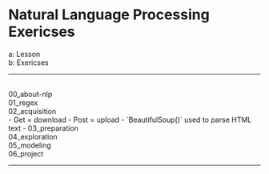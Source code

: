 # Natural Language Processing Exericses

a: Lesson<br>
b: Exericses<br>
<hr>
<br>
00_about-nlp<br>
01_regex<br>
02_acquisition<br>
- Get = download
- Post = upload
- `BeautifulSoup()` used to parse HTML text
- 
03_preparation<br>
04_exploration<br>
05_modeling<br>
06_project<br>
<hr>
<br>